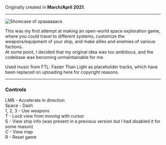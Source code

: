 Originally created in **March/April 2021**.

---

![Showcase of spaaaaaace](https://github.com/Klehrik/spaaaaaace/assets/78520710/6358b664-8107-4d62-b5ac-e2751cd94470)


This was my first attempt at making an open-world space exploration game, where you could travel to different systems, customize the weapons/equipment of your ship, and make allies and enemies of various factions.  
At some point, I decided that my original idea was too ambitious, and the codebase was becoming unmaintainable for me.

Used music from FTL: Faster Than Light as placeholder tracks, which have been replaced on uploading here for copyright reasons.

---

### Controls

LMB - Accelerate in direction  
Space - Dash  
1, 2, 3 - Use weapons  
T - Lock view from moving with cursor  
S - View ship info (was present in a previous version but I had disabled it for some reason)  
C - View map  
R - Reset game  

